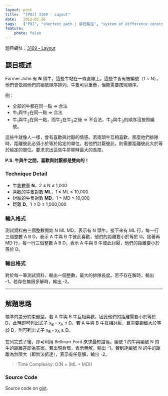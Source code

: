 ```yaml
---
layout: post
title:  "[POJ] 3169 - Layout"
date:   2012-02-26
tags:   ["POJ", "shortest path | 最短路徑", "system of difference constraints | 差分約束系統"]
feature:
    photo: false
---
```


題目網址：[3169 - Layout](http://poj.org/problem?id=3169)

## 題目概述

Farmer John 有 **N** 頭牛，這些牛站在一條直線上。這些牛皆有被編號（1 ~ N），他們會依照他們的編號順序排列。牛隻可以重疊，但能需要按照順序。

例：

- 全部的牛都在同一點 ⇒ 合法
- 牛<sub>1</sub>與牛<sub>2</sub>在同一點 ⇒ 合法
- 牛<sub>1</sub>與牛<sub>3</sub>在同一點，而牛<sub>2</sub>在牛<sub>3</sub>之後 ⇒ 不合法，牛<sub>2</sub>與牛<sub>3</sub>的順序沒按照編號。

這些牛就像人一樣，會有喜歡與討厭的情感。若兩頭牛互相喜歡，那麼他們排隊時，距離彼此必須小於等於給定的單位。若他們討厭彼此，則需要距離彼此大於等於給定的單位。要求求出這些牛排隊時最大的長度。

**P.S. 牛與牛之間，喜歡與討厭都是雙向的！**

### Technique Detail

- 牛隻數量 **N**，2 ≤ N ≤ 1,000
- 喜歡的牛隻對數 **ML**，1 ≤ ML ≤ 10,000
- 討厭的牛隻對數 **MD**，1 ≤ MD ≤ 10,000
- 距離 **D**，1 ≤ D ≤ 1,000,000

### 輸入格式

測試資料由三個整數開始 N ML MD，表示有 N 頭牛。接下來有 ML 行，每一行三個整數 A B D，表示 A 牛與 B 牛彼此喜歡，他們的距離要小於等於 D。接著再 MD 行，每一行三個整數 A B D，表示 A 牛與 B 牛彼此討厭，他們的距離要小於等於 D。

### 輸出格式

對於每一筆測試資料，輸出一個整數，最大的排隊長度。若不存在解時，輸出 -1。若存在無限多解時，輸出 -2。

---

## 解題思路

標準的差分約束題型，若 A 牛與 B 牛互相喜歡，因此他們的距離需要小於等於 D，此時即可列出式子 x<sub>B</sub> - x<sub>A</sub> ≤ D。若 A 牛與 B 牛互相討厭，且需要距離大於等於 D，則可列出式子 x<sub>B</sub> - x<sub>A</sub> ≥ D。

在列完式子後，即可利用 Bellman-Ford 來求最短路徑。編號 1 的牛與編號 N 的牛的距離差即為答案。若出現負環，表示無解，輸出 -1。若到達編號 N 的牛的距離為無限大（即無法抵達），表示有任意解，輸出 -2。

> Time Complexity: O(N × (ML + MD))

### Source Code

<script src="https://gist.github.com/KuoE0/1950504.js"></script>

Source code on [gist](https://gist.github.com/KuoE0/1950504).

